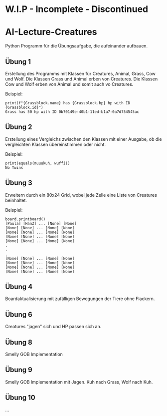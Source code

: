 # W.I.P - Incomplete - Discontinued

# AI-Lecture-Creatures
Python Programm für die Übungsaufgabe, die aufeinander aufbauen.

## Übung 1
Erstellung des Programms mit Klassen für Creatures, Animal, Grass, Cow und Wolf. Die Klassen Grass und Animal erben von Creatures. Die Klassen Cow und Wolf erben von Animal und somit auch vo Creatures.

Beispiel:  
```
print(f"{Grassblock.name} has {Grassblock.hp} hp with ID {Grassblock.id}")
Grass has 50 hp with ID 0b70149e-40b1-11ed-b1a7-0a7d754545ac
```

## Übung 2
Erstellung eines Vergleichs zwischen den Klassen mit einer Ausgabe, ob die vergleichten Klassen übereinstimmen oder nicht.

Beispiel:  
```
print(equals(muuukuh, wuffi))
No Twins
```

## Übung 3
Erweitern durch ein 80x24 Grid, wobei jede Zelle eine Liste von Creatures beinhaltet.

Beispiel:  
```
board.printboard()
[Paula] [HanZ] ... [None] [None] 
[None] [None] ... [None] [None] 
[None] [None] ... [None] [None]  
[None] [None] ... [None] [None]  
[None] [None] ... [None] [None] 
.
.
.
[None] [None] ... [None] [None] 
[None] [None] ... [None] [None]  
[None] [None] ... [None] [None]  
[None] [None] ... [None] [None]
```

## Übung 4
Boardaktualisierung mit zufälligen Bewegungen der Tiere ohne Flackern.

## Übung 6
Creatures "jagen" sich und HP passen sich an.

## Übung 8
Smelly GOB Implementation

## Übung 9
Smelly GOB Implementation mit Jagen.
Kuh nach Grass, Wolf nach Kuh.

## Übung 10
...
